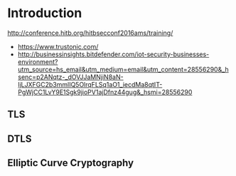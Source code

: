 Introduction
==

http://conference.hitb.org/hitbsecconf2016ams/training/
- https://www.trustonic.com/
- http://businessinsights.bitdefender.com/iot-security-businesses-environment?utm_source=hs_email&utm_medium=email&utm_content=28556290&_hsenc=p2ANqtz-_dOVJJaMNjiN8aN-ljLJXFGC2b3mmlIQ5OlrqFLSq1aO1_iecdMa8qtIT-PgWjCC1LvY9E1Sgk9jioPV1ajDfnz44gug&_hsmi=28556290

## TLS

## DTLS

##  Elliptic Curve Cryptography


